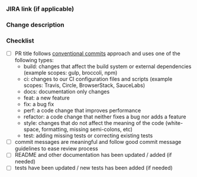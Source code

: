 ### JIRA link (if applicable) ###



### Change description ###



### Checklist ###

- [ ] PR title follows [conventional commits](https://www.conventionalcommits.org) approach and uses one of the following types:
    - build: changes that affect the build system or external dependencies (example scopes: gulp, broccoli, npm)
    - ci: changes to our CI configuration files and scripts (example scopes: Travis, Circle, BrowserStack, SauceLabs)
    - docs: documentation only changes
    - feat: a new feature
    - fix: a bug fix
    - perf: a code change that improves performance
    - refactor: a code change that neither fixes a bug nor adds a feature
    - style: changes that do not affect the meaning of the code (white-space, formatting, missing semi-colons, etc)
    - test: adding missing tests or correcting existing tests
- [ ] commit messages are meaningful and follow good commit message guidelines to ease review process
- [ ] README and other documentation has been updated / added (if needed)
- [ ] tests have been updated / new tests has been added (if needed)
